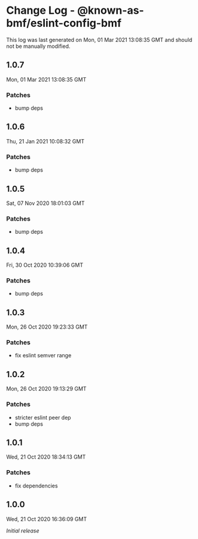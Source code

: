 # Change Log - @known-as-bmf/eslint-config-bmf

This log was last generated on Mon, 01 Mar 2021 13:08:35 GMT and should not be manually modified.

## 1.0.7
Mon, 01 Mar 2021 13:08:35 GMT

### Patches

- bump deps

## 1.0.6
Thu, 21 Jan 2021 10:08:32 GMT

### Patches

- bump deps

## 1.0.5
Sat, 07 Nov 2020 18:01:03 GMT

### Patches

- bump deps

## 1.0.4
Fri, 30 Oct 2020 10:39:06 GMT

### Patches

- bump deps

## 1.0.3
Mon, 26 Oct 2020 19:23:33 GMT

### Patches

- fix eslint semver range

## 1.0.2
Mon, 26 Oct 2020 19:13:29 GMT

### Patches

- stricter eslint peer dep
- bump deps

## 1.0.1
Wed, 21 Oct 2020 18:34:13 GMT

### Patches

- fix dependencies

## 1.0.0
Wed, 21 Oct 2020 16:36:09 GMT

_Initial release_

